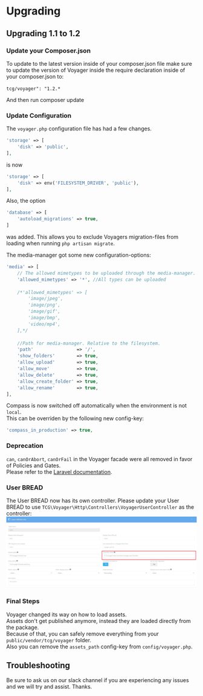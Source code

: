 # Upgrading

## Upgrading 1.1 to 1.2

### Update your Composer.json
To update to the latest version inside of your composer.json file make sure to update the version of Voyager inside the require declaration inside of your composer.json to:

`tcg/voyager": "1.2.*`

And then run composer update

### Update Configuration
The `voyager.php` configuration file has had a few changes.

```php
'storage' => [
    'disk' => 'public',
],
```

is now

```php
'storage' => [
    'disk' => env('FILESYSTEM_DRIVER', 'public'),
],
```

Also, the option

```php
'database' => [
    'autoload_migrations' => true,
]
```

was added. This allows you to exclude Voyagers migration-files from loading when running `php artisan migrate`.

The media-manager got some new configuration-options:
```php
'media' => [
    // The allowed mimetypes to be uploaded through the media-manager.
    'allowed_mimetypes' => '*', //All types can be uploaded

    /*'allowed_mimetypes' => [
        'image/jpeg',
        'image/png',
        'image/gif',
        'image/bmp',
        'video/mp4',
    ],*/

    //Path for media-manager. Relative to the filesystem.
    'path'                => '/',
    'show_folders'        => true,
    'allow_upload'        => true,
    'allow_move'          => true,
    'allow_delete'        => true,
    'allow_create_folder' => true,
    'allow_rename'        => true,
],
```

Compass is now switched off automatically when the environment is not `local`.  
This can be overriden by the following new config-key:
```php
'compass_in_production' => true,
```

### Deprecation
`can`, `canOrAbort`, `canOrFail` in the Voyager facade were all removed in favor of Policies and Gates.  
Please refer to the [Laravel documentation](https://laravel.com/docs/authorization).

### User BREAD
The User BREAD now has its own controller.
Please update your User BREAD to use `TCG\Voyager\Http\Controllers\VoyagerUserController` as the controller:
![](../.gitbook/assets/upgrade_controller.jpg)

### Final Steps
Voyager changed its way on how to load assets.  
Assets don't get published anymore, instead they are loaded directly from the package.  
Because of that, you can safely remove everything from your `public/vendor/tcg/voyager` folder.  
Also you can remove the `assets_path` config-key from `config/voyager.php`.

## Troubleshooting

Be sure to ask us on our slack channel if you are experiencing any issues and we will try and assist. Thanks.
